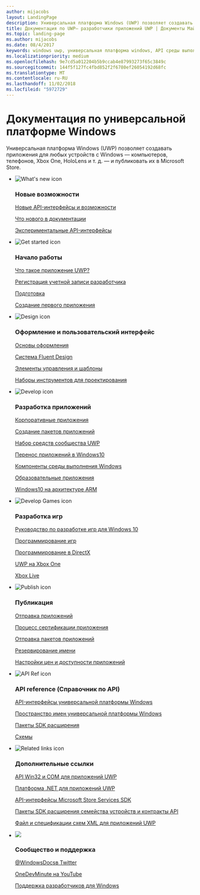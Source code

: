 ```yaml
---
author: mijacobs
layout: LandingPage
description: Универсальная платформа Windows (UWP) позволяет создавать приложения для любых устройств с Windows — компьютеров, телефонов, Xbox One, HoloLens и т. д. — и публиковать их в Магазине.
title: Документация по UWP— разработчики приложений UWP | Документы Майкрософт
ms.topic: landing-page
ms.author: mijacobs
ms.date: 08/4/2017
keywords: windows uwp, универсальная платформа windows, API среды выполнения Windows, windows api, справочник windows api, winrt api, справочник по windows api, uwp api, справочник по uwp api, разработка для uwp, проектирование uwp, публикация uwp
ms.localizationpriority: medium
ms.openlocfilehash: 9e7cd5a012204b5b9ccab4e87993273f65c3849c
ms.sourcegitcommit: 144f5f127fc4fbd852f2f6780ef26054192d68fc
ms.translationtype: MT
ms.contentlocale: ru-RU
ms.lasthandoff: 11/02/2018
ms.locfileid: "5972729"
---
```

# <a name="universal-windows-platform-documentation"></a>Документация по универсальной платформе Windows
Универсальная платформа Windows (UWP) позволяет создавать приложения для любых устройств с Windows — компьютеров, телефонов, Xbox One, HoloLens и т. д. — и публиковать их в Microsoft Store.

<ul class="panelContent cardsF">
    <li>
        <div class="cardSize">
            <div class="cardPadding">
                <div class="card">
                    <div class="cardImageOuter">
                        <div class="cardImage">
                            <img src="/media/common/i_whats-new.svg" alt="What's new icon" />
                        </div>
                    </div>
                    <div class="cardText">
                        <h3>Новые возможности</h3>
                        <p>
                            <a href="whats-new/windows-10-version-latest.md">Новые API-интерфейсы и возможности</a>
                        </p>
                        <p>
                            <a href="whats-new/windows-docs-latest.md">Что нового в документации</a>
                        </p>
                        <p>
                            <a href="whats-new/experimental-apis.md">Экспериментальные API-интерфейсы</a>
                        </p>
                    </div>
                </div>
            </div>
        </div>
    </li>
    <li>
        <div class="cardSize">
            <div class="cardPadding">
                <div class="card">
                    <div class="cardImageOuter">
                        <div class="cardImage">
                            <img src="/media/common/i_get-started.svg" alt="Get started icon" />
                        </div>
                    </div>
                    <div class="cardText">
                        <h3>Начало работы</h3>
                        <p>
                            <a href="get-started/universal-application-platform-guide.md">Что такое приложение UWP?</a>
                        </p>
                        <p>
                            <a href="get-started/sign-up.md">Регистрация учетной записи разработчика</a>
                        </p>
                        <p>
                            <a href="get-started/get-set-up.md">Подготовка</a>
                        </p>
                        <p>
                            <a href="get-started/your-first-app.md">Создание первого приложения</a>
                        </p>
                    </div>
                </div>
            </div>
        </div>
    </li>
    <li>
        <div class="cardSize">
            <div class="cardPadding">
                <div class="card">
                    <div class="cardImageOuter">
                        <div class="cardImage">
                            <img src="/media/common/i_management.svg" alt="Design icon" />
                        </div>
                    </div>
                    <div class="cardText">
                        <h3>Оформление и пользовательский интерфейс</h3>
                        <p>
                            <a href="design/basics/design-and-ui-intro.md">Основы оформления</a>
                        </p>
                         <p>
                            <a href="design/fluent-design-system/index.md">Система Fluent Design</a>
                        </p>
                        <p>
                            <a href="design/controls-and-patterns/index.md">Элементы управления и шаблоны</a>
                        </p>
                        <p>
                            <a href="design/downloads/index.md">Наборы инструментов для проектирования</a>
                        </p>                      
                    </div>
                </div>
            </div>
        </div>
    </li>
    <li>
        <div class="cardSize">
            <div class="cardPadding">
                <div class="card">
                    <div class="cardImageOuter">
                        <div class="cardImage">
                            <img src="/media/common/i_code-edit.svg" alt="Develop icon" />
                        </div>
                    </div>
                    <div class="cardText">
                        <h3>Разработка приложений</h3>
                        <p>
                            <a href="enterprise/index.md">Корпоративные приложения</a>
                        </p>
                        <p>
                            <a href="packaging/index.md">Создание пакетов приложений</a>
                        </p>
                        <p>
                            <a href="//docs.microsoft.com/windows/uwpcommunitytoolkit/">Набор средств сообщества UWP</a>
                        </p>
                        <p>
                            <a href="porting/index.md">Перенос приложений в Windows10</a>
                        </p>
                        <p>
                            <a href="winrt-components/index.md">Компоненты среды выполнения Windows</a>
                        </p>
                        <p>
                            <a href="apps-for-education/index.md">Образовательные приложения</a>
                        </p>
                        <p>
                            <a href="porting/apps-on-arm.md">Windows10 на архитектуре ARM</a>
                        </p>
                    </div>
                </div>
            </div>
        </div>
    </li>
    <li>
        <div class="cardSize">
            <div class="cardPadding">
                <div class="card">
                    <div class="cardImageOuter">
                        <div class="cardImage">
                            <img src="/media/common/i_build.svg" alt="Develop Games icon" />
                        </div>
                    </div>
                    <div class="cardText">
                        <h3>Разработка игр</h3>
                        <p>
                            <a href="gaming/e2e.md">Руководство по разработке игр для Windows 10</a>
                        </p>
                        <p>
                            <a href="gaming/index.md">Программирование игр</a>
                        </p>
                        <p>
                            <a href="gaming/directx-programming.md">Программирование в DirectX</a>
                        </p>
                        <p>
                            <a href="xbox-apps/index.md">UWP на Xbox One</a>
                        </p>
                        <p>
                            <a href="xbox-live/index.md">Xbox Live</a>
                        </p>
                    </div>
                </div>
            </div>
        </div>
    </li>    
    <li>
        <div class="cardSize">
            <div class="cardPadding">
                <div class="card">
                    <div class="cardImageOuter">
                        <div class="cardImage">
                            <img src="/media/common/i_upgrade.svg" alt="Publish icon" />
                        </div>
                    </div>
                    <div class="cardText">
                        <h3>Публикация</h3>
                        <p>
                            <a href="publish/app-submissions.md">Отправка приложений</a>
                        </p>
                        <p>
                            <a href="publish/the-app-certification-process.md">Процесс сертификации приложения</a>
                        </p>
                        <p>
                            <a href="publish/upload-app-packages.md">Отправка пакетов приложений</a>
                        </p>
                        <p>
                            <a href="publish/create-your-app-by-reserving-a-name.md">Резервирование имени</a>
                        </p>
                        <p>
                            <a href="publish/set-app-pricing-and-availability.md">Настройки цен и доступности приложений</a>
                        </p>
                    </div>
                </div>
            </div>
        </div>
    </li>
    <li>
        <div class="cardSize">
            <div class="cardPadding">
                <div class="card">
                    <div class="cardImageOuter">
                        <div class="cardImage">
                            <img src="/media/common/i_api-reference.svg" alt="API Ref icon" />
                        </div>
                    </div>
                    <div class="cardText">
                        <h3>API reference (Справочник по API)</h3>
                        <p>
                            <a href="//docs.microsoft.com/uwp/">API-интерфейсы универсальной платформы Windows</a>
                        </p>
                        <p>
                            <a href="//docs.microsoft.com/uwp/API">Пространство имен универсальной платформы Windows</a>
                        </p>
                        <p>
                            <a href="//docs.microsoft.com/uwp/extension-sdks">Пакеты SDK расширения</a>
                        </p>
                        <p>
                            <a href="//docs.microsoft.com/uwp/schemas">Схемы</a>
                        </p>
                    </div>
                </div>
            </div>
        </div>
    </li>
    <li>
        <div class="cardSize">
            <div class="cardPadding">
                <div class="card">
                    <div class="cardImageOuter">
                        <div class="cardImage">
                            <img src="/media/common/i_multi-connect.svg" alt="Related links icon" />
                        </div>
                    </div>
                    <div class="cardText">
                        <h3>Дополнительные ссылки</h3>
                        <p>
                            <a href="//docs.microsoft.com/uwp/win32-and-com/win32-and-com-for-uwp-apps">API Win32 и COM для приложений UWP</a>
                        </p>
                        <p>
                            <a href="//msdn.microsoft.com/library/windows/apps/mt185501.aspx">Платформа .NET для приложений UWP</a>
                        </p>
                        <p>
                            <a href="//msdn.microsoft.com/library/windows/apps/mt691886.aspx">API-интерфейсы Microsoft Store Services SDK</a>
                        </p>
                        <p>
                            <a href="//docs.microsoft.com/uwp/extension-sdks">Пакеты SDK расширения семейства устройств и контракты API</a>
                        </p>
                        <p>
                            <a href="//docs.microsoft.com/uwp/schemas/">Файл и спецификации схем XML для приложений UWP</a>
                        </p>
                    </div>
                </div>
            </div>
        </div>
    </li>
    <li>
        <div class="cardSize">
            <div class="cardPadding">
                <div class="card">
                    <div class="cardImageOuter">
                        <div class="cardImage">
                            <img src="/media/common/i_support.svg" alt=" " />
                        </div>
                    </div>
                    <div class="cardText">
                        <h3>Сообщество и поддержка</h3>
                        <p>
                            <a href="https://twitter.com/WindowsDocs">@WindowsDocsв Twitter</a>
                        </p>
                        <p>
                            <a href="http://aka.ms/OneDevMinute">OneDevMinute на YouTube</a>
                        </p>
                        <p>
                            <a href="https://developer.microsoft.com/windows/support">Поддержка разработчиков для Windows</a>
                        </p>
                    </div>
                </div>
            </div>
        </div>
    </li>    
</ul>
